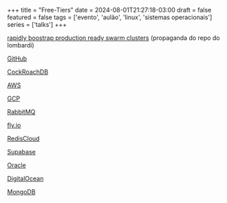 +++
title = "Free-Tiers"
date = 2024-08-01T21:27:18-03:00
draft = false
featured = false
tags = ['evento', 'aulão', 'linux', 'sistemas operacionais']
series = ['talks']
+++

[rapidly boostrap production ready swarm clusters](https://github.com/LombardiDaniel/swarm-ansible) (propaganda do repo do lombardi)

[GitHub](https://education.github.com/pack)

[CockRoachDB](https://www.cockroachlabs.com/pricing/)

[AWS](https://aws.amazon.com/free/?all-free-tier.sort-by=item.additionalFields.SortRank&all-free-tier.sort-order=asc&awsf.Free%20Tier%20Types=*all&awsf.Free%20Tier%20Categories=*all)

[GCP](https://cloud.google.com/free?hl=en)

[RabbitMQ](https://www.cloudamqp.com/)

[fly.io](https://fly.io/docs/about/pricing/)

[RedisCloud](https://redis.io/pricing/#monthly)

[Supabase](https://supabase.com/pricing)

[Oracle](https://www.oracle.com/cloud/free/)

[DigitalOcean](https://www.digitalocean.com/pricing)

[MongoDB](https://www.mongodb.com/pricing)
